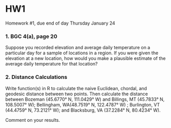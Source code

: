 # HW1
Homework #1, due end of day Thursday January 24

### 1. BGC 4(a), page 20
Suppose you recorded elevation and average daily temperature on a particular day for a sample of locations in a region. If you were given the elevation at a new location, how would you make a plausible estimate of the average daily temperature for that location?

### 2. Distance Calculations
Write function(s) in R to calculate the naive Euclidean, chordal, and geodesic distance between two points. Then calculate the distance between Bozeman (45.6770° N, 111.0429° W) and Billings, MT (45.7833° N, 108.5007° W); Bellingham, WA(48.7519° N, 122.4787° W) ; Burlington, VT (44.4759° N, 73.2121° W); and Blacksburg, VA (37.2284° N, 80.4234° W).

Comment on your results.
